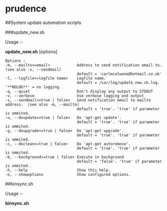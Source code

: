 # prudence
##System update automation scripts


###update_new.sh

Usage :-

**update_new.sh** [options]

	Options : 
	-m, --mailto<=email>            Address to send notification email to.  (see also -s, --sendmail)
	                                default = 'carlmcalwane@hotmail.co.uk'
	-l, --logfile<=logfile name>    Logfile name.
	                                default = /var/log/update_new.sh.log.  '**NOLOG**' = no logging.
	-q, --quiet                     Don't display any output to STDOUT
	-v, --verbose                   Use verbose logging and output
	-s, --sendmail<=true | false>   Send notification email to mailto address.  (see also -m, --mailto)
	                                default = 'true'. 'true' if parameter is ommited.
	-u, --doupdate<=true | false>   Do 'apt-get update'.
	                                default = 'true'. 'true' if parameter is ommited.
	-g, --doupgrade<=true | false>  Do 'apt-get upgrade'.
	                                default = 'true'. 'true' if parameter is ommited.
	-c, --doclean<=true | false>    Do 'apt-get autoremove'.
	                                default = 'true'. 'true' if parameter is ommited.
	-b, --background<=true | false> Execute in background
	                                default = 'false'. 'true' if parameter is ommited.
	-h, --help                      Show this help.
	-o, --showoptions               Show configured options.

##binsync.sh

Usage :-

**binsync.sh** <options>
